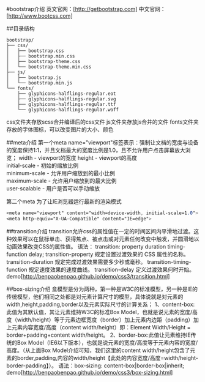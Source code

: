 #bootstrap介绍
英文官网：[http://getbootstrap.com]
中文官网：[http://www.bootcss.com]

##目录结构
```
bootstrap/
├── css/
│   ├── bootstrap.css
│   ├── bootstrap.min.css
│   ├── bootstrap-theme.css
│   └── bootstrap-theme.min.css
├── js/
│   ├── bootstrap.js
│   └── bootstrap.min.js
└── fonts/
    ├── glyphicons-halflings-regular.eot
    ├── glyphicons-halflings-regular.svg
    ├── glyphicons-halflings-regular.ttf
    └── glyphicons-halflings-regular.woff
```
css文件夹存放scss合并编译后的css文件
js文件夹存放js合并的文件
fonts文件夹存放的字体图标，可以改变图片的大小、颜色


##meta介绍
第一个meta name="viewport"标签表示：强制让文档的宽度与设备的宽度保持1:1，并且文档最大的宽度比例是1.0，且不允许用户点击屏幕放大浏览；
width - viewport的宽度 height - viewport的高度   
initial-scale - 初始的缩放比例  
minimum-scale - 允许用户缩放到的最小比例   
maximum-scale - 允许用户缩放到的最大比例  
user-scalable - 用户是否可以手动缩放

第二个meta 为了让IE浏览器运行最新的渲染模式

```css
<meta name="viewport" content="width=device-width, initial-scale=1.0">
<meta http-equiv="X-UA-Compatible" content="IE=edge">
```

##transition介绍
transition允许css的属性值在一定的时间区间内平滑地过渡。这种效果可以在鼠标单击、获得焦点、被点击或对元素任何改变中触发，并圆滑地以动画效果改变CSS的属性值。
语法： transition: property duration timing-function delay;
transition-property	规定设置过渡效果的 CSS 属性的名称。
transition-duration	规定完成过渡效果需要多少秒或毫秒。
transition-timing-function	规定速度效果的速度曲线。
transition-delay	定义过渡效果何时开始。
demo[http://benpaobenpao.github.io/demo/css3/transition.html]

##box-sizing介绍
盒模型是分为两种，第一种是W3C的标准模型，另一种是IE的传统模型，他们相同之处都是对元素计算尺寸的模型，具体说就是对元素的width,height,padding,border以及元素实际尺寸的计算关系；
1、content-box:此值为其默认值，其让元素维持W3C的标准Box Model，也就是说元素的宽度/高度（width/height）等于元素边框宽度（border）加上元素内边距（padding）加上元素内容宽度/高度（content width/height）即：Element Width/Height = border+padding+content width/height。
2、border-box:此值让元素维持IE传统的Box Model（IE6以下版本），也就是说元素的宽度/高度等于元素内容的宽度/高度。（从上面Box Model介绍可知，我们这里的content width/height包含了元素的border,padding,内容的width/height【此处的内容宽度/高度=width/height-border-padding】）。
语法：box-sizing: content-box|border-box|inherit;
demo[http://benpaobenpao.github.io/demo/css3/box-sizing.html]
